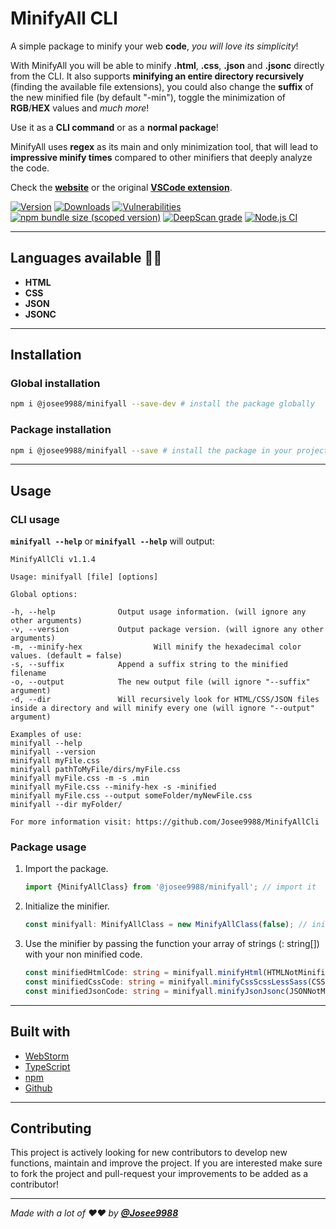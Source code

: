 # **MinifyAll CLI**

A simple package to minify your web **code**, _you will love its simplicity_!

With MinifyAll you will be able to minify **.html**, **.css**, **.json** and **.jsonc** directly from the CLI.
It also supports **minifying an entire directory recursively** (finding the available file extensions),
you could also change the **suffix** of the new minified file (by default "-min"),
toggle the minimization of **RGB**/**HEX** values and _much more_! 

Use it as a **CLI command** or as a **normal package**!

MinifyAll uses **regex** as its main and only minimization tool, that will lead to **impressive minify times** compared to other minifiers that deeply analyze the code.

Check the **[website](https://minifyall.jgracia.es/)** or the original **[VSCode extension](https://github.com/Josee9988/MinifyAll)**.

[![Version](https://badge.fury.io/js/%40josee9988%2Fminifyall.svg)](https://www.npmjs.com/package/@josee9988/minifyall)
[![Downloads](https://img.shields.io/npm/dt/@josee9988/minifyall.svg)](https://www.npmjs.com/package/@josee9988/minifyall)
[![Vulnerabilities](https://img.shields.io/snyk/vulnerabilities/npm/@josee9988/minifyall)](https://www.npmjs.com/package/@josee9988/minifyall)
[![npm bundle size (scoped version)](https://img.shields.io/bundlephobia/minzip/@josee9988/minifyall/1.0.0)](https://www.npmjs.com/package/@josee9988/minifyall)
[![DeepScan grade](https://deepscan.io/api/teams/9121/projects/11596/branches/173509/badge/grade.svg)](https://deepscan.io/dashboard/#view=project&tid=9121&pid=11596&bid=173509)
[![Node.js CI](https://github.com/Josee9988/MinifyAllCli/workflows/Node.js%20CI/badge.svg)](https://github.com/Josee9988/MinifyAllCli/actions)

---

## **Languages available** 🧪🔥

- **HTML**
- **CSS**
- **JSON**
- **JSONC**

---

## **Installation**

  ### **Global installation**

```bash
npm i @josee9988/minifyall --save-dev # install the package globally
```

  ### **Package installation**
  
  ```bash
  npm i @josee9988/minifyall --save # install the package in your project
  ```

---

## **Usage**

### **CLI usage**
  
**`minifyall --help`** or **`minifyall --help`** will output:
  
  ```
MinifyAllCli v1.1.4

Usage: minifyall [file] [options]

Global options:

  -h, --help              Output usage information. (will ignore any other arguments)
  -v, --version           Output package version. (will ignore any other arguments)
  -m, --minify-hex                Will minify the hexadecimal color values. (default = false)
  -s, --suffix            Append a suffix string to the minified filename
  -o, --output            The new output file (will ignore "--suffix" argument)
  -d, --dir               Will recursively look for HTML/CSS/JSON files inside a directory and will minify every one (will ignore "--output" argument)

Examples of use:
  minifyall --help
  minifyall --version
  minifyall myFile.css
  minifyall pathToMyFile/dirs/myFile.css
  minifyall myFile.css -m -s .min
  minifyall myFile.css --minify-hex -s -minified
  minifyall myFile.css --output someFolder/myNewFile.css
  minifyall --dir myFolder/

For more information visit: https://github.com/Josee9988/MinifyAllCli
  ```

### **Package usage**
  
1. Import the package.
  
      ```typescript
    import {MinifyAllClass} from '@josee9988/minifyall'; // import it
      ```

2. Initialize the minifier.
  
    ```typescript
    const minifyall: MinifyAllClass = new MinifyAllClass(false); // initialize the class (true for minifying color values such as HEXADECIMAL/RGB/RGBA)
    ```
    
3. Use the minifier by passing the function your array of strings (: string[]) with your non minified code.
    
    ```typescript
    const minifiedHtmlCode: string = minifyall.minifyHtml(HTMLNotMinified); // html
    const minifiedCssCode: string = minifyall.minifyCssScssLessSass(CSSNotMinified); // css
    const minifiedJsonCode: string = minifyall.minifyJsonJsonc(JSONNotMinified); // json/c
    ```

---

## **Built with**

* [WebStorm](https://www.jetbrains.com/webstorm/)
* [TypeScript](https://www.typescriptlang.org/)
* [npm](https://www.npmjs.com/)
* [Github](https://github.com/Josee9988)

---

## **Contributing**

This project is actively looking for new contributors to develop new functions, maintain and improve the project.
If you are interested make sure to fork the project and pull-request your improvements to be added as a contributor!

---

_Made with a lot of ❤️❤️ by **[@Josee9988](https://github.com/Josee9988)**_
